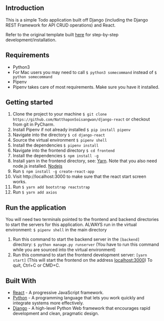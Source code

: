 ## Introduction

This is a simple Todo application built off Django (including the Django REST Framework for API CRUD operations) and React.

Refer to the original template built [here](https://scotch.io/tutorials/build-a-to-do-application-using-django-and-react) for step-by-step development/installation.

## Requirements
* Python3
* For Mac users you may need to call ```$ python3 somecommand``` instead of ```$ python somecommand```
* Pipenv
* Pipenv takes care of most requirements. Make sure you have it installed.

## Getting started
1. Clone the project to your machine ```$ git clone https://github.com/NatthaponSoisangwan/django-react``` or checkout from git in PyCharm.
2. Install Pipenv if not already installed ```$ pip install pipenv```
3. Navigate into the directory ```$ cd django-react```
4. Source the virtual environment ```$ pipenv shell```
5. Install the dependencies ```$ pipenv install```
6. Navigate into the frontend directory ```$ cd frontend```
7. Install the dependencies ```$ npm install -g```
8. Install yarn in the frontend directory, see: [Yarn](https://yarnpkg.com/lang/en/docs/install/). Note that you also need node.js installed. [Nodejs](https://nodejs.org/en/)
9. Run ```$ npm install -g create-react-app```
10. Visit http://localhost:3000 to make sure that the react start screen works.
11. Run ```$ yarn add bootstrap reactstrap```
12. Run ```$ yarn add axios```


## Run the application
You will need two terminals pointed to the frontend and backend directories to start the servers for this application.
ALWAYS run in the virtual environment: ```$ pipenv shell``` in the main directory

1. Run this command to start the backend server in the ```[backend]``` directory: ```$ python manage.py runserver``` (You have to run this command while you are sourced into the virtual environment)
2. Run this command to start the frontend development server: ```[yarn start]``` (This will start the frontend on the address [localhost:3000](http://localhost:3000)) To quit, Ctrl+C or CMD+C.

## Built With

* [React](https://reactjs.org) - A progressive JavaScript framework.
* [Python](https://www.python.org/) - A programming language that lets you work quickly and integrate systems more effectively.
* [Django](http://djangoproject.org/) - A high-level Python Web framework that encourages rapid development and clean, pragmatic design.
